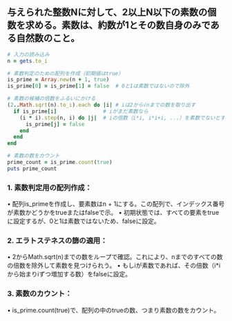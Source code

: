 ## 与えられた整数Nに対して、2以上N以下の素数の個数を求める。素数は、約数が1とその数自身のみである自然数のこと。

```ruby
# 入力の読み込み
n = gets.to_i

# 素数判定のための配列を作成（初期値はtrue）
is_prime = Array.new(n + 1, true)
is_prime[0] = is_prime[1] = false  # 0と1は素数ではないので除外

# 素数の候補の倍数をふるいにかける
(2..Math.sqrt(n).to_i).each do |i| # iは2から√nまでの数を取り出す
  if is_prime[i]               # iがまだ素数なら
    (i * i).step(n, i) do |j|  # iの倍数（i*i, i*i+i, ...）を素数でないとする
      is_prime[j] = false
    end
  end
end

# 素数の数をカウント
prime_count = is_prime.count(true)
puts prime_count
```

### 1.	素数判定用の配列作成：
•	配列is_primeを作成し、要素数はn + 1にする。この配列で、インデックス番号が素数かどうかをtrueまたはfalseで示。
•	初期状態では、すべての要素をtrueに設定するが、0と1は素数ではないため、falseに設定。

### 2.	エラトステネスの篩の適用：
•	2からMath.sqrt(n)までの数をループで確認。これにより、nまでのすべての数の倍数を除外して素数を見つけられう。
•	もしiが素数であれば、その倍数（i*iから始まりiずつ増加する数）をfalseに設定。

### 3.	素数のカウント：
•	is_prime.count(true)で、配列の中のtrueの数、つまり素数の数をカウント。
